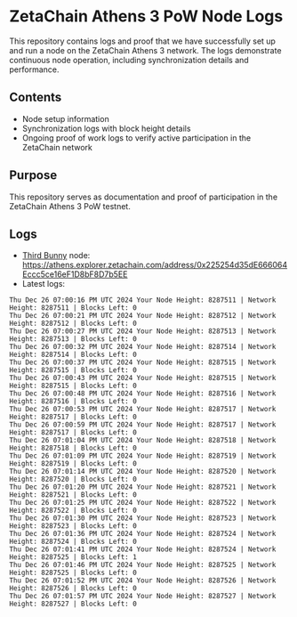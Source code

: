 # ZetaChain Athens 3 PoW Node Logs
This repository contains logs and proof that we have successfully set up and run a node on the ZetaChain Athens 3 network. The logs demonstrate continuous node operation, including synchronization details and performance.

## Contents
- Node setup information
- Synchronization logs with block height details
- Ongoing proof of work logs to verify active participation in the ZetaChain network

## Purpose
This repository serves as documentation and proof of participation in the ZetaChain Athens 3 PoW testnet.

## Logs

- [Third Bunny](https://thirdbunny.xyz/) node: https://athens.explorer.zetachain.com/address/0x225254d35dE666064Eccc5ce16eF1D8bF8D7b5EE
- Latest logs:
```
Thu Dec 26 07:00:16 PM UTC 2024 Your Node Height: 8287511 | Network Height: 8287511 | Blocks Left: 0
Thu Dec 26 07:00:21 PM UTC 2024 Your Node Height: 8287512 | Network Height: 8287512 | Blocks Left: 0
Thu Dec 26 07:00:27 PM UTC 2024 Your Node Height: 8287513 | Network Height: 8287513 | Blocks Left: 0
Thu Dec 26 07:00:32 PM UTC 2024 Your Node Height: 8287514 | Network Height: 8287514 | Blocks Left: 0
Thu Dec 26 07:00:37 PM UTC 2024 Your Node Height: 8287515 | Network Height: 8287515 | Blocks Left: 0
Thu Dec 26 07:00:43 PM UTC 2024 Your Node Height: 8287515 | Network Height: 8287515 | Blocks Left: 0
Thu Dec 26 07:00:48 PM UTC 2024 Your Node Height: 8287516 | Network Height: 8287516 | Blocks Left: 0
Thu Dec 26 07:00:53 PM UTC 2024 Your Node Height: 8287517 | Network Height: 8287517 | Blocks Left: 0
Thu Dec 26 07:00:59 PM UTC 2024 Your Node Height: 8287517 | Network Height: 8287517 | Blocks Left: 0
Thu Dec 26 07:01:04 PM UTC 2024 Your Node Height: 8287518 | Network Height: 8287518 | Blocks Left: 0
Thu Dec 26 07:01:09 PM UTC 2024 Your Node Height: 8287519 | Network Height: 8287519 | Blocks Left: 0
Thu Dec 26 07:01:14 PM UTC 2024 Your Node Height: 8287520 | Network Height: 8287520 | Blocks Left: 0
Thu Dec 26 07:01:20 PM UTC 2024 Your Node Height: 8287521 | Network Height: 8287521 | Blocks Left: 0
Thu Dec 26 07:01:25 PM UTC 2024 Your Node Height: 8287522 | Network Height: 8287522 | Blocks Left: 0
Thu Dec 26 07:01:30 PM UTC 2024 Your Node Height: 8287523 | Network Height: 8287523 | Blocks Left: 0
Thu Dec 26 07:01:36 PM UTC 2024 Your Node Height: 8287524 | Network Height: 8287524 | Blocks Left: 0
Thu Dec 26 07:01:41 PM UTC 2024 Your Node Height: 8287524 | Network Height: 8287525 | Blocks Left: 1
Thu Dec 26 07:01:46 PM UTC 2024 Your Node Height: 8287525 | Network Height: 8287525 | Blocks Left: 0
Thu Dec 26 07:01:52 PM UTC 2024 Your Node Height: 8287526 | Network Height: 8287526 | Blocks Left: 0
Thu Dec 26 07:01:57 PM UTC 2024 Your Node Height: 8287527 | Network Height: 8287527 | Blocks Left: 0
```
